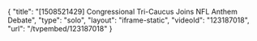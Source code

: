 {
    "title": "[1508521429] Congressional Tri-Caucus Joins NFL Anthem Debate",
    "type": "solo",
    "layout": "iframe-static",
    "videoId": "123187018",
    "url": "\/tvpembed\/123187018"
}